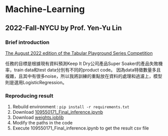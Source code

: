 # Machine-Learning
## 2022-Fall-NYCU by Prof. Yen-Yu Lin

### Brief introduction
[The August 2022 edition of the Tabular Playground Series Competition](https://www.kaggle.com/competitions/tabular-playground-series-aug-2022/overview)

任務的目標是根據現有資料預測Keep It Dry公司產品Super Soaker的產品失敗機率，train data和test data分別有不同的product code。
因為data特徵數量多且複雜，且其中有很多noise，所以我將訓練的重點放在資料的處理和過濾上，模型則是選用LogisticRegression。

### Reproducing result
1. Rebuild environment : `pip install -r requirements.txt`
2. Download [109550171_Final_inference.ipynb](https://github.com/moirachen1019/Machine-Learning/blob/main/Final_Project/109550171_Final_inference.ipynb)
3. Download [weights.joblib](https://reurl.cc/NGM97x)
4. Modify the paths in the code
5. Execute 109550171_Final_inference.ipynb to get the result csv file

### 
